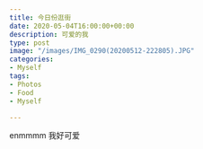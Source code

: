 ```yaml
---
title: 今日份逛街
date: 2020-05-04T16:00:00+00:00
description: 可爱的我
type: post
image: "/images/IMG_0290(20200512-222805).JPG"
categories:
- Myself
tags:
- Photos
- Food
- Myself

---
```

enmmmm 我好可爱